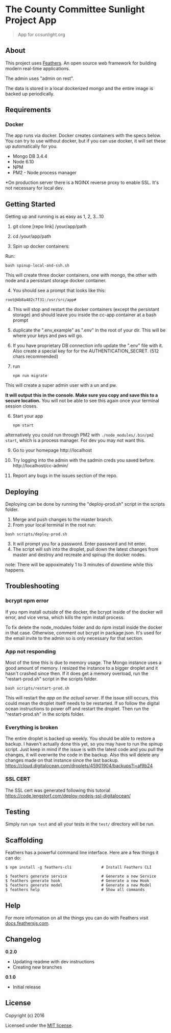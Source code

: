 # The County Committee Sunlight Project App

> App for ccsunlight.org

## About

This project uses [Feathers](http://feathersjs.com). An open source web framework for building modern real-time applications.

The admin uses "admin on rest". 

The data is stored in a local dockerized mongo and the entire image is backed up periodically.

## Requirements

### Docker
The app runs via docker. Docker creates containers
with the specs below. You can try to use without docker, but
 if you can use docker, it will set these
up automatically for you.

- Mongo DB  3.4.4  
- Node 6.10  
- NPM  
- PM2 - Node process manager  

*On production server there is a NGINX reverse proxy to enable SSL. It's not necessary for local dev.


## Getting Started
Getting up and running is as easy as 1, 2, 3...10

1. git clone [repo link] /your/app/path

2. cd /your/app/path

3. Spin up docker containers:

Run: 
```
bash spinup-local-and-ssh.sh
```

This will create three docker containers, one with mongo, the other with node and a persistant storage docker container. 

4. You should see a prompt that looks like this:
```
root@4b8a402c7f31:/usr/src/app#
```


4. This will stop and restart the docker containers (except the persistant storage) and should leave you inside the cc-app container at a bash prompt

5. duplicate the ".env_example" as ".env" in the root of your dir. This will be where your keys and pws will go. 

6. If you have proprietary DB connection info update the ".env" file with it. Also create a special key for for the AUTHENTICATION_SECRET. (512 chars recommended)

5. run 

	```
	npm run migrate
	```

This will create a super admin user with
a un and pw. 

**It will output this in the console. Make sure you copy and save this to a secure location.** You will not be able to see this again once your terminal session closes. 

6. Start your app
    
    ```
    npm start
    ```


alternatively you could run through PM2 with ``` ./node_modules/.bin/pm2 start ```, which is a process manager. For dev you may not want this.


9. Go to your homepage
http://localhost

10. Try logging into the admin with the sadmin creds you saved before. 
http://localhost/cc-admin/

11. Report any bugs in the issues section of the repo.


## Deploying
Deploying can be done by running the "deploy-prod.sh" script in the scripts folder. 

1. Merge and push changes to the master branch.
2. From your local terminal in the root run:
```
bash scripts/deploy-prod.sh
```
3. It will prompt you for a password. Enter password and hit enter.
4. The script will ssh into the droplet, pull down the latest changes from master and destroy and recreate and spinup the docker nodes. 

note: There will be appoximately 1 to 3 minutes of downtime while this happens.

## Troubleshooting

### bcrypt npm error
If you npm install outside of the docker, the bcrypt inside of the docker will error, and vice versa, which kills the npm install process. 

To fix delete the node_modules folder and do npm install inside the docker in that case. Otherwise, comment out bcrypt in package.json. It's used for the email invite to the admin so is only necessary for that section.

### App not responding 
Most of the time this is due to memory usage. The Mongo instance uses a good amount of memory. I resized the instance to a bigger droplet and it hasn't crashed since then. If it does get a memory overload, run the "restart-prod.sh" script in the scripts folder.
```
bash scripts/restart-prod.sh

```

This will restart the *app on the actual server*. If the issue still occurs, this could mean the droplet itself needs to be restarted. If so follow the digital ocean instructions to power off and restart the droplet. Then run the "restart-prod.sh" in the scripts folder.

### Everything is broken
The entire droplet is backed up weekly. You should be able to restore a backup. I haven't actually done this yet, so you may have to run the spinup script. Just keep in mind if the issue is with the latest code and you pull the changes, it will overwrite the code in the backup. Also this will delete any changes made on that instance since the last backup.
https://cloud.digitalocean.com/droplets/45901904/backups?i=af9b24



### SSL CERT 

The SSL cert was generated following this tutorial
https://code.lengstorf.com/deploy-nodejs-ssl-digitalocean/



## Testing

Simply run `npm test` and all your tests in the `test/` directory will be run.

## Scaffolding

Feathers has a powerful command line interface. Here are a few things it can do:

```
$ npm install -g feathers-cli             # Install Feathers CLI

$ feathers generate service               # Generate a new Service
$ feathers generate hook                  # Generate a new Hook
$ feathers generate model                 # Generate a new Model
$ feathers help                           # Show all commands
```

## Help

For more information on all the things you can do with Feathers visit [docs.feathersjs.com](http://docs.feathersjs.com).

## Changelog

__0.2.0__
- Updating readme with dev instructions
- Creating new branches

__0.1.0__

- Initial release

## License

Copyright (c) 2016

Licensed under the [MIT license](LICENSE).
